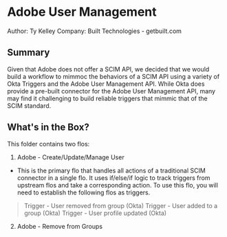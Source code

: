 # Adobe User Management
Author: Ty Kelley
Company: Built Technologies - getbuilt.com

## Summary
Given that Adobe does not offer a SCIM API, we decided that we would build a workflow to mimmoc the behaviors of a SCIM API using a variety of Okta Triggers and the Adobe User Management API. While Okta does provide a pre-built connector for the Adobe User Management API, many may find it challenging to build reliable triggers that mimmic that of the SCIM standard.

## What's in the Box?
This folder contains two flos:
1. Adobe - Create/Update/Manage User
- This is the primary flo that handles all actions of a traditional SCIM connector in a single flo. It uses if/else/if logic to track triggers from upstream flos and take a corresponding action. To use this flo, you will need to establish the following flos as triggers.
> Trigger - User removed from group (Okta)
> Trigger - User added to a group (Okta)
> Trigger - User profile updated (Okta)
2. Adobe - Remove from Groups